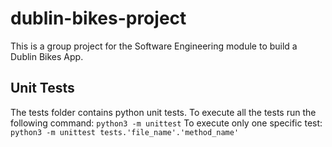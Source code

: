 # dublin-bikes-project
This is a group project for the Software Engineering module to build a Dublin Bikes App.

## Unit Tests

The tests folder contains python unit tests.
To execute all the tests run the following command: `python3 -m unittest`
To execute only one specific test: `python3 -m unittest tests.'file_name'.'method_name'`
